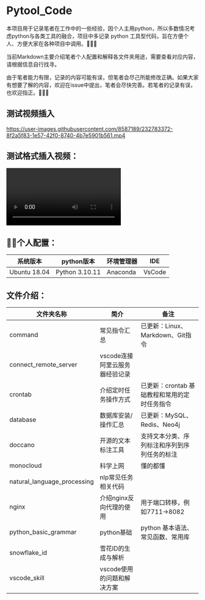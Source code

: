 # Pytool_Code
本项目用于记录笔者在工作中的一些经验，因个人主用python，所以多数情况考虑python与各类工具的融合，项目中多记录 python 工具型代码，旨在方便个人、方便大家在各种项目中调用。🚀🚀🚀<br>

当前Markdown主要介绍笔者个人配置和解释各文件夹用途，需要查看对应内容，请根据信息自行找寻。<br>

由于笔者能力有限，记录的内容可能有误，但笔者会尽己所能修改正确。如果大家有想要了解的内容，欢迎在issue中提出，笔者会尽快完善。若笔者的记录有误，也欢迎指正。🥹🥹🥹<br>

## 测试视频插入

https://user-images.githubusercontent.com/8587189/232783372-8f2a5f83-1e57-42f0-8740-4b7e5901b561.mp4


## 测试格式插入视频：

![点击播放视频](https://user-images.githubusercontent.com/8587189/232783372-8f2a5f83-1e57-42f0-8740-4b7e5901b561.mp4)

## 🧑‍💻个人配置：
系统版本|python版本|环境管理器|IDE
---|---|---|---
Ubuntu 18.04|Python 3.10.11|Anaconda|VsCode

## 文件介绍：
文件夹名称|简介|备注
---|---|---
command | 常见指令汇总 | 已更新：Linux、Markdown、Git指令
connect_remote_server | vscode连接阿里云服务器经验记录 | 
crontab | 介绍定时任务操作方式 | 已更新：crontab 基础教程和常用的定时任务指令
database | 数据库安装/操作汇总 | 已更新：MySQL、Redis、Neo4j
doccano | 开源的文本标注工具 | 支持文本分类、序列标注和序列到序列任务的标注
monocloud | 科学上网 | 懂的都懂
natural_language_processing | nlp常见任务相关代码 | 
nginx | 介绍nginx反向代理的使用 | 用于端口转移，例如7711->8082
python_basic_grammar | python基础 | python 基本语法、常见函数、常用库
snowflake_id | 雪花ID的生成与解析 | 
vscode_skill | vscode使用的问题和解决方案 | 